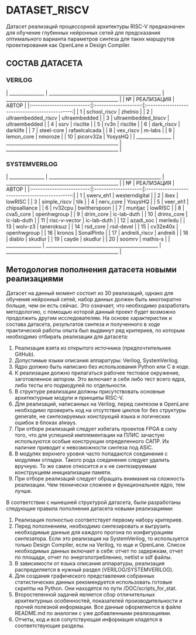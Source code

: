 # DATASET_RISCV
Датасет реализаций процессорной архитектуры RISC-V предназначен для обучение глубинных нейронных сетей для предсказания оптимального варианта параметров синтеза для таких маршрутов проектирования как OpenLane и Design Compiler.

## СОСТАВ ДАТАСЕТА
### VERILOG
| _______________ | ________________________________________________ | ________________________________________________ |
| №                | РЕАЛИЗАЦИЯ          | АВТОР                                   |
|:-------------------------:|:--------------------:|:----------------------------------------------:|
| 1             | school_riscv                  | zhelnio    |
| 2               | ultraembedded_riscv                  | ultraembedded         |
| 3           | ultraembedded_biscv                  | ultraembedded          |
| 4        | ssrv                  | risclite                 |
| 5       | rv3n                  | risclite             |
| 6        | dark_riscv                  | darklife        |
| 7    | steel-core                  | rafaelcalcada       |
| 8 | vex_riscv                  | m-labs          |
| 9           | lemon_core                  | nmoroze       |
| 10         | picorv32a                  | YosysHQ                |
| _______________ | ________________________________________________ | ________________________________________________ |
### SYSTEMVERILOG
| _______________ | ________________________________________________ | ________________________________________________ |
| №                | РЕАЛИЗАЦИЯ          | АВТОР                                   |
|:-------------------------:|:--------------------:|:----------------------------------------------:|
| 1             | swerv_eh1                  | westerndigital    |
| 2               | ibex                  | lowRISC         |
| 3           | simple_riscv                  | tilk          |
| 4        | nerv_core                  | YosysHQ                 |
| 5       | veer_eh1                  | chipsalliance             |
| 6        | rv32cpu                  | bwitherspoon        |
| 7    | muntjac                  | lowRISC       |
| 8 | cva5_core                  | openhwgroup         |
| 9           | drim_core                  | ic-lab-duth       |
| 10         | drims_core                | ic-lab-duth                |
| 11         | risc-v-vector                 | ic-lab-duth                |
| 12         | azadi_soc                 | merledu                 |
| 13         | wolv-z3                 | taneroksuz                |
| 14         | rsd_core                 | rsd-devel              |
| 15         | cv32e40x                 | openhwgroup                |
| 16         | kronos                 | SonalPinto                |
| 17         | andreili_riscv                 | andreili                 |
| 18         | diablo                 | skudlur                |
| 19         | cayde                 | skudlur                |
| 20        | soomrv                 | mathis-s                |
| _______________ | ________________________________________________ | ________________________________________________ |


## Методология пополнения датасета новыми реализациями
Датасет на данный момент состоит из 30 реализаций, однако для обучения нейронный сетей, набор данных должен быть многократно больше, чем он есть сейчас. Это означает, что необходимо разработать методологию, с помощью которой данный проект будет возможно продолжить другим исследователям. 
На основе характеристик и состава датасета, результатов синтеза и полученного в ходе практической работы опыта был выдвинут ряд критериев, по которым необходимо отбирать реализации для датасета:  

1.	Реализация взята из открытого источника (предпочтительнее GitHub).
2.	Допустимые языки описания аппаратуры: Verilog, SystemVerilog.
3.	Ядро должно быть написано без использования Python или C в коде.
4.	К реализации должно прилагаться рабочее тестовое окружение, заготовленное автором. Это включает в себя либо тест всего ядра, либо тесты его подмодулей по отдельности. 
5.	В структуре реализации должны присутствовать основные архитектурные модули и принципы RISC-V.
6.	Для реализаций, написанных на Verilog, перед синтезом в OpenLane необходимо проверить код на отсутствие циклов for без структуры generate, не синтезируемых конструкций языка и логических ошибок в блоках always.
7.	При отборе реализаций следует избегать проектов FPGA в силу того, что для успешной имплементации на ПЛИС зачастую используются особые конструкции определенного САПР. Их наличие приводит к невозможности синтеза под ASIC.
8.	В модулях верхнего уровня часто попадаются соединения с модулями отладки. Такого рода соединения следует удалить вручную. То же самое относится и к не синтезируемым конструкциям инициализации памяти.
9.	При отборе реализаций следует обращать внимания на сложность реализации. Чем технически сложнее и функциональнее ядро, тем лучше. 
 
В соответствии с нынешней структурой датасета, были разработаны следующие правила пополнения датасета новыми реализациями:  

1.	Реализация полностью соответствует первому набору критериев.
2.	Перед пополнением, необходимо синтезировать и выгрузить необходимые данные для каждого прогона по конфигурациям синтезатора. Если это реализация на SystemVerilog, то используется только Design Compiler, если на Verilog, то еще и OpenLane. Список необходимых данных включает в себя: отчет по задержкам, отчет по площади, отчет по энергопотреблению, netlist и sdf файлы.
3.	В зависимости от языка описания аппаратуры, реализация распределяется в нужный раздел (VERILOG/SYSTEMVERILOG).
4.	Для создания графического представления собранных статистических данных рекомендуется использовать готовые скрипты на Python. Они находятся по пути /DOC/scripts_for_stat.
5.	Второстепенной задачей является сбор отличительных архитектурных особенностей, показателей производительности и прочей полезной информации. Все данные оформляются в файле README.md по аналогии с уже добавленными реализациями.
6.	Отчеты, код и вся сопутствующая информация кладется в соответствующие разделы.  
